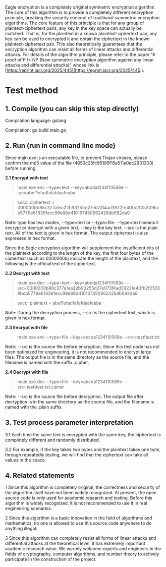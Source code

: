 Eagle encryption is a completely original symmetric encryption algorithm. The core of this algorithm is to provide a completely different encryption principle, breaking the security concept of traditional symmetric encryption algorithms. The core feature of this principle is that for any group of plaintext-ciphertext pairs, any key in the key space can actually be matched. That is, for the plaintext in a known plaintext-ciphertext pair, any key can be used to encrypted it and obtain the ciphertext in the known plaintext-ciphertext pair. This also theoretically guarantees that the encryption algorithm can resist all forms of linear attacks and differential attacks. For details of the algorithm principle, please refer to the paper "A proof of P != NP (New symmetric encryption algorithm against any linear attacks and differential attacks)" whose link is [https://eprint.iacr.org/2025/445](https://eprint.iacr.org/2025/445.).

# **Test method** #
## 1. Compile (you can skip this step directly) ##
Compilation language: golang

Compilation: go build main.go

## 2. Run (run in command line mode) ##
Since main.exe is an executable file, to prevent Trojan viruses, please confirm the md5 value of the file (4653c25fc95195f15a511e0ec2931303) before running.

**2.1 Encrypt with text**
> main.exe enc --type=text --key=abcda1234f10568e --src=abef1efadfafafdaafeaba

> succ: ciphertext = 0000000b88c377a1ea22b93255d27e073f4ad3922fe40fb2f05309bcb5779e618391ecc99e88d410167450962426db682da9

Note: type has two modes, --type=text or --type=file. --type=text means it encrypt or decrypt with a given text, --key is the key text. --src is the plain text. All of the text is given in hex format.
The output ciphertext is also expressed in hex format.

Since the Eagle encryption algorithm will supplement the insufficient bits of the plaintext according to the length of the key, the first four bytes of the ciphertext (such as 0000000b) indicate the length of the plaintext, and the following is the official text of the ciphertext.

**2.2 Decrypt with text** 
> main.exe dec --type=text --key=abcda1234f10568e --src=0000000b88c377a1ea22b93255d27e073f4ad3922fe40fb2f05309bcb5779e618391ecc99e88d410167450962426db682da9

> succ: plaintext = abef1efadfafafdaafeaba

Note: During the decryption process, --src is the ciphertext text, which is given in hex format.

**2.3 Encrypt with file**
> main.exe enc --type=file --key=abcda1234f10568e --src=test\test.txt

Note: --src is the source file before encryption. Since this test code has not been optimized for engineering, it is not recommended to encrypt large files. The output file is in the same directory as the source file, and the filename is named with the suffix .cipher.

**2.4 Decrypt with file**
> main.exe dec --type=file --key=abcda1234f10568e --src=test\test.txt.cipher

Note: --src is the source file before decryption. The output file after decryption is in the same directory as the source file, and the filename is named with the .plain suffix.

## 3. Test process parameter interpretation ##
3.1 Each time the same text is encrypted with the same key, the ciphertext is completely different and randomly distributed.

3.2 For example, if the key takes two bytes and the plaintext takes one byte, through repeatedly testing, we will find that the ciphertext can take all values in the space.

## 4. Related statements ##
1 Since this algorithm is completely original, the correctness and security of the algorithm itself have not been widely recognized. At present, the open source code is only used for academic research and testing. Before this algorithm is widely recognized, it is not recommended to use it in real engineering scenarios. 


2 Since this algorithm is a basic innovation in the field of algorithms and mathematics, no one is allowed to use this source code anywhere to do anything illegal.


3 Since this algorithm can completely resist all forms of linear attacks and differential attacks at the theoretical level, it has extremely important academic research value. We warmly welcome experts and engineers in the fields of cryptography, computer algorithms, and number theory to actively participate in the construction of the project.
